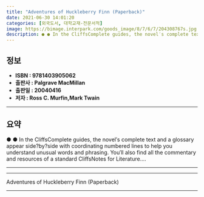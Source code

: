 ```yaml
---
title: "Adventures of Huckleberry Finn (Paperback)"
date: 2021-06-30 14:01:20
categories: [외국도서, 대학교재-전문서적]
image: https://bimage.interpark.com/goods_image/8/7/6/7/204308767s.jpg
description: ● ● In the CliffsComplete guides, the novel′s complete text and a glossary appear side?by?side with coordinating numbered lines to help you understand unusual
---
```


## **정보**

- **ISBN : 9781403905062**
- **출판사 : Palgrave MacMillan**
- **출판일 : 20040416**
- **저자 : Ross C. Murfin,Mark Twain**

------



## **요약**

●  ●  In the CliffsComplete guides, the novel′s complete text and a glossary appear side?by?side with coordinating numbered lines to help you understand unusual words and phrasing. You′ll also find all the commentary and resources of a standard CliffsNotes for Literature.... 

------



------


Adventures of Huckleberry Finn (Paperback) 

------



